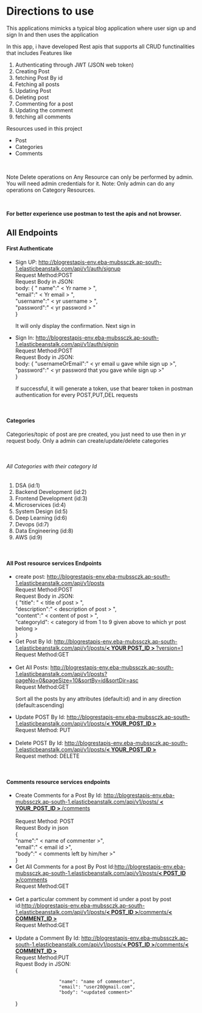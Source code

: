 <h1>Directions to use</h1>

<p>This applications mimicks a typical blog application where user sign up and sign In and then uses the application</p>

<p>In this app, i have developed Rest apis that supports all CRUD functinalities that includes Features like<p>

<ol>
<li>Authenticating through JWT (JSON web token)</li>
<li>Creating Post</li>
<li>fetching Post By id</li>
<li>Fetching all posts</li>
<li>Updating Post</li>
<li>Deleting post</li>  
<li>Commenting for a post</li>
<li>Updating the comment</li>
<li>fetching all comments</li>
</ol>

<p>Resources used in this project</p>
<ul><li>Post</li><li>Categories</li><li>Comments</li>
</ul>

<br>
<p>Note Delete operations on Any Resource can only be performed by admin.
You will need admin credentials for it.
Note: Only admin can do any operations on Category Resources.</p>
<br>

<b>For better experience use postman to test the apis and not browser.</b>

<h2>All Endpoints</h2>

<h4>First Authenticate</h4>

<ul>
<li>Sign UP:
  <a href="http://blogrestapis-env.eba-mubssczk.ap-south-1.elasticbeanstalk.com/api/v1/auth/signup">http://blogrestapis-env.eba-mubssczk.ap-south-1.elasticbeanstalk.com/api/v1/auth/signup</a></li>
Request Method:POST <br> 
Request Body in JSON:
       <br>body: { " name":" &lt Yr name &gt ",<br>
         "email":" &lt Yr email &gt ",<br>
        "username":" &lt yr username &gt ",<br>
         "password":" &lt yr password &gt "<br>
}
<p>It will only display the confirmation. Next sign in</p>
<li>Sign In: <a href="http://blogrestapis-env.eba-mubssczk.ap-south-1.elasticbeanstalk.com/api/v1/auth/signin">http://blogrestapis-env.eba-mubssczk.ap-south-1.elasticbeanstalk.com/api/v1/auth/signin</a></li>
Request Method:POST<br> 
Request Body in JSON:<br>
body: {
    "usernameOrEmail":" &lt yr email u gave while sign up &gt",<br>
     "password":" &lt yr password that you gave while sign up &gt"<br>
}
<p>If successful, it will generate a token,  use that bearer token in postman authentication for every POST,PUT,DEL requests</p>
</ul>
<br>
<h4>Categories</h4>

<p>Categories/topic of post are pre created, you just need to use then in yr request body.
Only a admin can create/update/delete categories</p>
<br>
<h6>All Categories with their category Id</h6>
<ol>
<li> DSA (id:1)</li>
<li> Backend Development  (id:2)</li>
<li> Frontend Development (id:3)</li>
<li> Microservices        (id:4)</li>
<li> System Design        (id:5)</li>
<li> Deep Learning        (id:6)</li>
<li> Devops               (id:7)</li>
<li> Data Engineering (id:8)</li>
<li> AWS (id:9)</li>
</ol>
<br>

<h4>All Post resource services Endpoints</h4>

<ul>
    <li> create post: <a href="http://blogrestapis-env.eba-mubssczk.ap-south-1.elasticbeanstalk.com/api/v1/posts">http://blogrestapis-env.eba-mubssczk.ap-south-1.elasticbeanstalk.com/api/v1/posts</a></li>
      Request Method:POST<br>
Request Body in JSON:
       <br>{ "title": " &lt title of post &gt ",<br>
     "description":" &lt description of post &gt ",<br>
     "content":" &lt content of post &gt ",<br>
    "categoryId": &lt category id from 1 to 9 given above to which yr post belong &gt <br>
}
<li>Get Post By Id: <a href="http://blogrestapis-env.eba-mubssczk.ap-south-1.elasticbeanstalk.com/api/v1/posts/2?version=1">http://blogrestapis-env.eba-mubssczk.ap-south-1.elasticbeanstalk.com/api/v1/posts/<b>&lt YOUR POST_ID &gt; </b>?version=1</a><br>Request Method:GET</li><br>
<li>Get All Posts: <a href="http://blogrestapis-env.eba-mubssczk.ap-south-1.elasticbeanstalk.com/api/v1/posts?pageNo=0&pageSize=10&sortBy=id&sortDir=asc">http://blogrestapis-env.eba-mubssczk.ap-south-1.elasticbeanstalk.com/api/v1/posts?pageNo=0&pageSize=10&sortBy=id&sortDir=asc</a><br> Request Method:GET</li>
<p>Sort all the posts by any attributes (default:id) and in any direction (default:ascending)</p>

<li>Update POST By Id: <a href="http://blogrestapis-env.eba-mubssczk.ap-south-1.elasticbeanstalk.com/api/v1/posts/3">http://blogrestapis-env.eba-mubssczk.ap-south-1.elasticbeanstalk.com/api/v1/posts/<b>&lt YOUR_POST_ID &gt;</b></a><br>Request Method: PUT</li><br>
<li>Delete POST By Id: <a href="http://blogrestapis-env.eba-mubssczk.ap-south-1.elasticbeanstalk.com/api/v1/posts/1">http://blogrestapis-env.eba-mubssczk.ap-south-1.elasticbeanstalk.com/api/v1/posts/<b>&lt YOUR_POST_ID &gt</b></a><br>Request method: DELETE</li>
</ul>
<br>

<h4>Comments resource  services endpoints</h4>

<ul>
<li>Create Comments for a Post By Id: <a href="http://blogrestapis-env.eba-mubssczk.ap-south-1.elasticbeanstalk.com/api/v1/posts/1/comments">http://blogrestapis-env.eba-mubssczk.ap-south-1.elasticbeanstalk.com/api/v1/posts/<b> &lt YOUR_POST_ID &gt; </b>/comments</a></li><br>
Request Method: POST<br>
Request Body in json<br>
{<br>
    "name":" &lt name of commenter &gt",<br>
    "email":" &lt email id &gt",<br>
    "body":" &lt comments left by him/her &gt"<br>
}

<li>Get All Comments for a post By Post Id:<a href="http://blogrestapis-env.eba-mubssczk.ap-south-1.elasticbeanstalk.com/api/v1/posts/2/comments">http://blogrestapis-env.eba-mubssczk.ap-south-1.elasticbeanstalk.com/api/v1/posts/<b>&lt POST_ID &gt;</b>/comments</a></li>
Request Method:GET<br><br>
<li>Get a particular comment by comment id under a post by post id:<a href="http://blogrestapis-env.eba-mubssczk.ap-south-1.elasticbeanstalk.com/api/v1/posts/1/comments/2">http://blogrestapis-env.eba-mubssczk.ap-south-1.elasticbeanstalk.com/api/v1/posts/<b>&lt POST_ID &gt</b>/comments/<b>&lt COMMENT_ID &gt</b></a></li>
Request Method:GET<br><br>
<li>Update a Comment By Id: <a href="http://blogrestapis-env.eba-mubssczk.ap-south-1.elasticbeanstalk.com/api/v1/posts/2/comments/5">http://blogrestapis-env.eba-mubssczk.ap-south-1.elasticbeanstalk.com/api/v1/posts/<b>&lt POST_ID &gt</b>/comments/<b>&lt COMMENT_ID &gt</b></a></li>
Request Method:PUT <br>
Rquest Body in JSON: <br>
{

                    "name": "name of commenter",
                    "email": "user20@gmail.com",
                    "body": "<updated comment>"
}


</ul>

